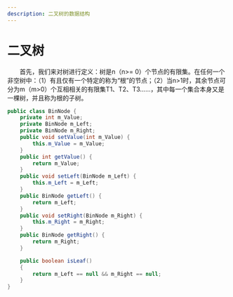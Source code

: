 ```yaml
---
description: 二叉树的数据结构
---
```


# 二叉树

　　首先，我们来对树进行定义：树是n（n>= 0）个节点的有限集。在任何一个非空树中：（1）有且仅有一个特定的称为“根”的节点；（2）当n>1时，其余节点可分为m（m>0）个互相相关的有限集T1、T2、T3……，其中每一个集合本身又是一棵树，并且称为根的子树。



```java
public class BinNode {
	private int m_Value;
	private BinNode m_Left;
	private BinNode m_Right;
	public void setValue(int m_Value) {
		this.m_Value = m_Value;
	}
	public int getValue() {
		return m_Value;
	}
	public void setLeft(BinNode m_Left) {
		this.m_Left = m_Left;
	}
	public BinNode getLeft() {
		return m_Left;
	}
	public void setRight(BinNode m_Right) {
		this.m_Right = m_Right;
	}
	public BinNode getRight() {
		return m_Right;
	}

	public boolean isLeaf()
	{
		return m_Left == null && m_Right == null;
	}
}
```


